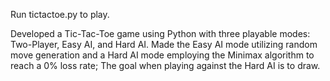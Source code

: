 Run tictactoe.py to play.

Developed a Tic-Tac-Toe game using Python with three playable modes: Two-Player, Easy AI, and Hard AI. Made the Easy AI mode utilizing random move generation and a Hard AI mode employing the Minimax algorithm to reach a 0% loss rate; The goal when playing against the Hard AI is to draw.
